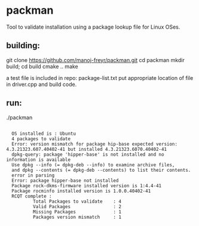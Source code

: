 # packman
Tool to validate installation using a package lookup file for Linux OSes.

## building:
git clone https://github.com/manoj-freyr/packman.git
cd packman
mkdir build; cd build
cmake ..
make

a test file is included in repo: package-list.txt
put appropriate location of file in driver.cpp and build code.

## run:
./packman
```

  OS installed is : Ubuntu
  4 packages to validate
  Error: version mismatch for package hip-base expected version: 4.3.21323.607.40402-41 but installed 4.3.21323.6070.40402-41
  dpkg-query: package 'hipper-base' is not installed and no information is available
  Use dpkg --info (= dpkg-deb --info) to examine archive files,
  and dpkg --contents (= dpkg-deb --contents) to list their contents.
  error in parsing
  Error: package hipper-base not installed
  Package rock-dkms-firmware installed version is 1:4.4-41
  Package rocminfo installed version is 1.0.0.40402-41
  RCQT complete :
          Total Packages to validate    : 4
          Valid Packages                : 2
          Missing Packages              : 1
          Packages version mismatch     : 1
```


